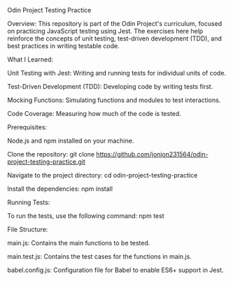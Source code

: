 Odin Project Testing Practice


Overview:
This repository is part of the Odin Project's curriculum, focused on practicing JavaScript testing using Jest. The exercises here help reinforce the concepts of unit testing, test-driven development (TDD), and best practices in writing testable code.


What I Learned:

Unit Testing with Jest: Writing and running tests for individual units of code.

Test-Driven Development (TDD): Developing code by writing tests first.

Mocking Functions: Simulating functions and modules to test interactions.

Code Coverage: Measuring how much of the code is tested.


Prerequisites:

Node.js and npm installed on your machine.

Clone the repository: git clone https://github.com/jonjon231564/odin-project-testing-practice.git

Navigate to the project directory: cd odin-project-testing-practice

Install the dependencies: npm install


Running Tests:

To run the tests, use the following command: npm test


File Structure:

main.js: Contains the main functions to be tested.

main.test.js: Contains the test cases for the functions in main.js.

babel.config.js: Configuration file for Babel to enable ES6+ support in Jest.
